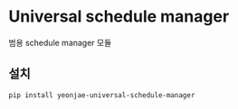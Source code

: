 # Universal schedule manager

범용 schedule manager 모듈

## 설치

```bash
pip install yeonjae-universal-schedule-manager
```
